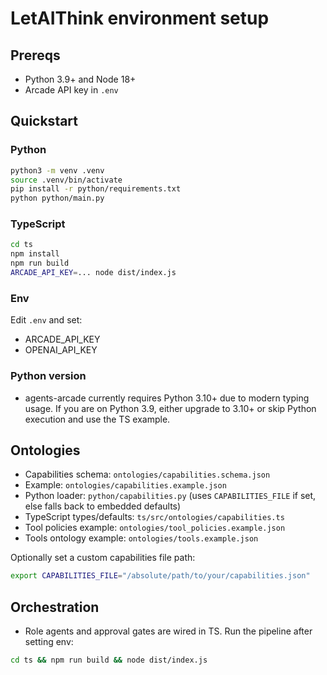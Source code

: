 # LetAIThink environment setup

## Prereqs
- Python 3.9+ and Node 18+
- Arcade API key in `.env`

## Quickstart

### Python
```bash
python3 -m venv .venv
source .venv/bin/activate
pip install -r python/requirements.txt
python python/main.py
```

### TypeScript
```bash
cd ts
npm install
npm run build
ARCADE_API_KEY=... node dist/index.js
```

### Env
Edit `.env` and set:
- ARCADE_API_KEY
- OPENAI_API_KEY

### Python version
- agents-arcade currently requires Python 3.10+ due to modern typing usage. If you are on Python 3.9, either upgrade to 3.10+ or skip Python execution and use the TS example.

## Ontologies

- Capabilities schema: `ontologies/capabilities.schema.json`
- Example: `ontologies/capabilities.example.json`
- Python loader: `python/capabilities.py` (uses `CAPABILITIES_FILE` if set, else falls back to embedded defaults)
- TypeScript types/defaults: `ts/src/ontologies/capabilities.ts`
- Tool policies example: `ontologies/tool_policies.example.json`
- Tools ontology example: `ontologies/tools.example.json`

Optionally set a custom capabilities file path:
```bash
export CAPABILITIES_FILE="/absolute/path/to/your/capabilities.json"
```

## Orchestration
- Role agents and approval gates are wired in TS. Run the pipeline after setting env:
```bash
cd ts && npm run build && node dist/index.js
```

